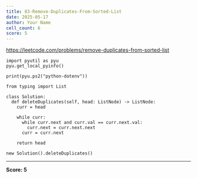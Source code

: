 ```yaml
---
title: 83-Remove-Duplicates-From-Sorted-List
date: 2025-05-17
author: Your Name
cell_count: 6
score: 5
---
```


https://leetcode.com/problems/remove-duplicates-from-sorted-list


```
import pyutil as pyu
pyu.get_local_pyinfo()
```


```
print(pyu.ps2("python-dotenv"))
```


```
from typing import List
```


```
class Solution:
  def deleteDuplicates(self, head: ListNode) -> ListNode:
    curr = head

    while curr:
      while curr.next and curr.val == curr.next.val:
        curr.next = curr.next.next
      curr = curr.next

    return head
```


```
new Solution().deleteDuplicates()
```


---
**Score: 5**